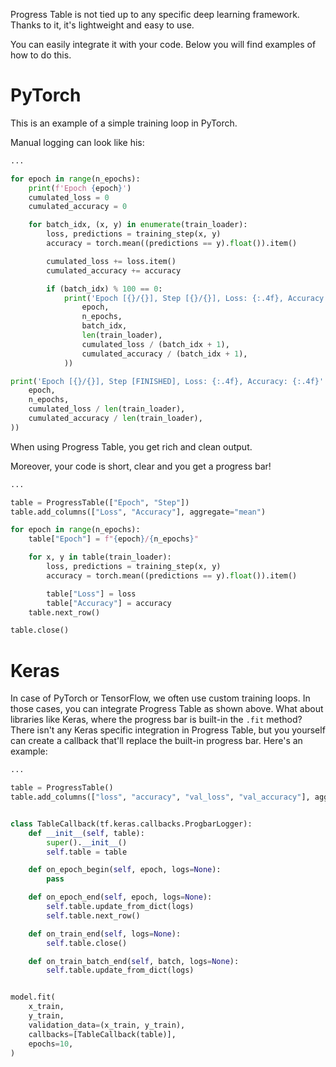 Progress Table is not tied up to any specific deep learning framework.
Thanks to it, it's lightweight and easy to use.

You can easily integrate it with your code. Below you will find examples of how to do this.

# PyTorch

This is an example of a simple training loop in PyTorch.

Manual logging can look like his:

```python
...

for epoch in range(n_epochs):
    print(f'Epoch {epoch}')
    cumulated_loss = 0
    cumulated_accuracy = 0

    for batch_idx, (x, y) in enumerate(train_loader):
        loss, predictions = training_step(x, y)
        accuracy = torch.mean((predictions == y).float()).item()

        cumulated_loss += loss.item()
        cumulated_accuracy += accuracy

        if (batch_idx) % 100 == 0:
            print('Epoch [{}/{}], Step [{}/{}], Loss: {:.4f}, Accuracy: {:.4f}'.format(
                epoch,
                n_epochs,
                batch_idx,
                len(train_loader),
                cumulated_loss / (batch_idx + 1),
                cumulated_accuracy / (batch_idx + 1),
            ))

print('Epoch [{}/{}], Step [FINISHED], Loss: {:.4f}, Accuracy: {:.4f}'.format(
    epoch,
    n_epochs,
    cumulated_loss / len(train_loader),
    cumulated_accuracy / len(train_loader),
))
```

When using Progress Table, you get rich and clean output.

Moreover, your code is short, clear and you get a progress bar!

```python
...

table = ProgressTable(["Epoch", "Step"])
table.add_columns(["Loss", "Accuracy"], aggregate="mean")

for epoch in range(n_epochs):
    table["Epoch"] = f"{epoch}/{n_epochs}"

    for x, y in table(train_loader):
        loss, predictions = training_step(x, y)
        accuracy = torch.mean((predictions == y).float()).item()

        table["Loss"] = loss
        table["Accuracy"] = accuracy
    table.next_row()

table.close()
```

# Keras

In case of PyTorch or TensorFlow, we often use custom training loops.
In those cases, you can integrate Progress Table as shown above.
What about libraries like Keras, where the progress bar is built-in the `.fit` method?
There isn't any Keras specific integration in Progress Table,
but you yourself can create a callback that'll replace the built-in progress bar.
Here's an example:

```python
...

table = ProgressTable()
table.add_columns(["loss", "accuracy", "val_loss", "val_accuracy"], aggregate="mean")


class TableCallback(tf.keras.callbacks.ProgbarLogger):
    def __init__(self, table):
        super().__init__()
        self.table = table

    def on_epoch_begin(self, epoch, logs=None):
        pass

    def on_epoch_end(self, epoch, logs=None):
        self.table.update_from_dict(logs)
        self.table.next_row()

    def on_train_end(self, logs=None):
        self.table.close()

    def on_train_batch_end(self, batch, logs=None):
        self.table.update_from_dict(logs)


model.fit(
    x_train,
    y_train,
    validation_data=(x_train, y_train),
    callbacks=[TableCallback(table)],
    epochs=10,
)
```
